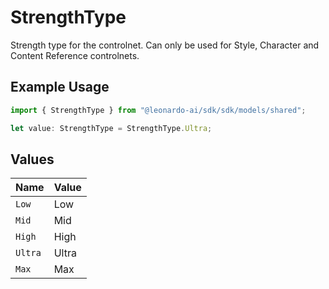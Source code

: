 # StrengthType

Strength type for the controlnet. Can only be used for Style, Character and Content Reference controlnets.

## Example Usage

```typescript
import { StrengthType } from "@leonardo-ai/sdk/sdk/models/shared";

let value: StrengthType = StrengthType.Ultra;
```

## Values

| Name    | Value   |
| ------- | ------- |
| `Low`   | Low     |
| `Mid`   | Mid     |
| `High`  | High    |
| `Ultra` | Ultra   |
| `Max`   | Max     |
